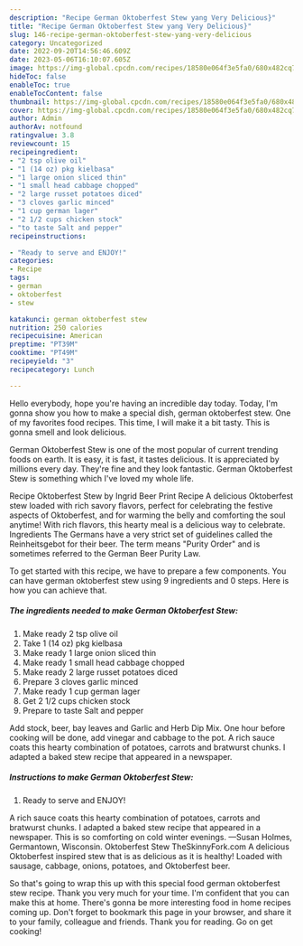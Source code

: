 ```yaml
---
description: "Recipe German Oktoberfest Stew yang Very Delicious}"
title: "Recipe German Oktoberfest Stew yang Very Delicious}"
slug: 146-recipe-german-oktoberfest-stew-yang-very-delicious
category: Uncategorized
date: 2022-09-20T14:56:46.609Z
date: 2023-05-06T16:10:07.605Z
image: https://img-global.cpcdn.com/recipes/18580e064f3e5fa0/680x482cq70/german-oktoberfest-stew-recipe-main-photo.jpg
hideToc: false
enableToc: true
enableTocContent: false
thumbnail: https://img-global.cpcdn.com/recipes/18580e064f3e5fa0/680x482cq70/german-oktoberfest-stew-recipe-main-photo.jpg
cover: https://img-global.cpcdn.com/recipes/18580e064f3e5fa0/680x482cq70/german-oktoberfest-stew-recipe-main-photo.jpg
author: Admin
authorAv: notfound
ratingvalue: 3.8
reviewcount: 15
recipeingredient:
- "2 tsp olive oil"
- "1 (14 oz) pkg kielbasa"
- "1 large onion sliced thin"
- "1 small head cabbage chopped"
- "2 large russet potatoes diced"
- "3 cloves garlic minced"
- "1 cup german lager"
- "2 1/2 cups chicken stock"
- "to taste Salt and pepper"
recipeinstructions:

- "Ready to serve and ENJOY!"
categories:
- Recipe
tags:
- german
- oktoberfest
- stew

katakunci: german oktoberfest stew 
nutrition: 250 calories
recipecuisine: American
preptime: "PT39M"
cooktime: "PT49M"
recipeyield: "3"
recipecategory: Lunch

---
```



Hello everybody, hope you're having an incredible day today. Today, I'm gonna show you how to make a special dish, german oktoberfest stew. One of my favorites food recipes. This time, I will make it a bit tasty. This is gonna smell and look delicious.

German Oktoberfest Stew is one of the most popular of current trending foods on earth. It is easy, it is fast, it tastes delicious. It is appreciated by millions every day. They're fine and they look fantastic. German Oktoberfest Stew is something which I've loved my whole life.

Recipe Oktoberfest Stew by Ingrid Beer Print Recipe A delicious Oktoberfest stew loaded with rich savory flavors, perfect for celebrating the festive aspects of Oktoberfest, and for warming the belly and comforting the soul anytime! With rich flavors, this hearty meal is a delicious way to celebrate. Ingredients The Germans have a very strict set of guidelines called the Reinheitsgebot for their beer. The term means &#34;Purity Order&#34; and is sometimes referred to the German Beer Purity Law.


To get started with this recipe, we have to prepare a few components. You can have german oktoberfest stew using 9 ingredients and 0 steps. Here is how you can achieve that.

<!--inarticleads1-->

##### The ingredients needed to make German Oktoberfest Stew:

1. Make ready 2 tsp olive oil
1. Take 1 (14 oz) pkg kielbasa
1. Make ready 1 large onion sliced thin
1. Make ready 1 small head cabbage chopped
1. Make ready 2 large russet potatoes diced
1. Prepare 3 cloves garlic minced
1. Make ready 1 cup german lager
1. Get 2 1/2 cups chicken stock
1. Prepare to taste Salt and pepper


Add stock, beer, bay leaves and Garlic and Herb Dip Mix. One hour before cooking will be done, add vinegar and cabbage to the pot. A rich sauce coats this hearty combination of potatoes, carrots and bratwurst chunks. I adapted a baked stew recipe that appeared in a newspaper. 

<!--inarticleads2-->

##### Instructions to make German Oktoberfest Stew:


1. Ready to serve and ENJOY!

A rich sauce coats this hearty combination of potatoes, carrots and bratwurst chunks. I adapted a baked stew recipe that appeared in a newspaper. This is so comforting on cold winter evenings. —Susan Holmes, Germantown, Wisconsin. Oktoberfest Stew TheSkinnyFork.com A delicious Oktoberfest inspired stew that is as delicious as it is healthy! Loaded with sausage, cabbage, onions, potatoes, and Oktoberfest beer. 

So that's going to wrap this up with this special food german oktoberfest stew recipe. Thank you very much for your time. I'm confident that you can make this at home. There's gonna be more interesting food in home recipes coming up. Don't forget to bookmark this page in your browser, and share it to your family, colleague and friends. Thank you for reading. Go on get cooking!
